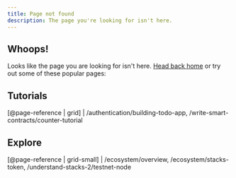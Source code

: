 ```yaml
---
title: Page not found
description: The page you're looking for isn't here.
---
```


## Whoops!

Looks like the page you are looking for isn't here. [Head back home](/) or try out some of these popular pages:

## Tutorials

[@page-reference | grid]
| /authentication/building-todo-app, /write-smart-contracts/counter-tutorial

## Explore

[@page-reference | grid-small]
| /ecosystem/overview, /ecosystem/stacks-token, /understand-stacks-2/testnet-node
